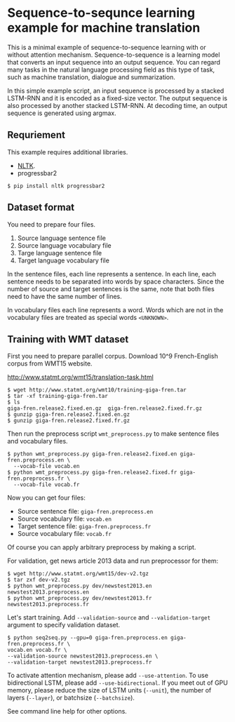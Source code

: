 # Sequence-to-sequnce learning example for machine translation

This is a minimal example of sequence-to-sequence learning with or without attention mechanism. Sequence-to-sequence is a learning model that converts an input sequence into an output sequence. You can regard many tasks in the natural language processing field as this type of task, such as machine translation, dialogue and summarization.

In this simple example script, an input sequence is processed by a stacked LSTM-RNN and it is encoded as a fixed-size vector. The output sequence is also processed by another stacked LSTM-RNN. At decoding time, an output sequence is generated using argmax.


## Requriement

This example requires additional libraries.

- [NLTK](http://www.nltk.org/).
- progressbar2

```
$ pip install nltk progressbar2
```

## Dataset format

You need to prepare four files.

1. Source language sentence file
2. Source language vocabulary file
3. Targe language sentence file
4. Target language vocabulary file

In the sentence files, each line represents a sentence. In each line, each sentence needs to be separated into words by space characters.
Since the number of source and target sentences is the same, note that both files need to have the same number of lines.

In vocabulary files each line represents a word. Words which are not in the vocabulary files are treated as special words `<UNKNOWN>`.


## Training with WMT dataset

First you need to prepare parallel corpus. Download 10^9 French-English corpus from WMT15 website.

http://www.statmt.org/wmt15/translation-task.html

```
$ wget http://www.statmt.org/wmt10/training-giga-fren.tar
$ tar -xf training-giga-fren.tar
$ ls
giga-fren.release2.fixed.en.gz  giga-fren.release2.fixed.fr.gz
$ gunzip giga-fren.release2.fixed.en.gz
$ gunzip giga-fren.release2.fixed.fr.gz
```

Then run the preprocess script `wmt_preprocess.py` to make sentence files and vocabulary files.

```
$ python wmt_preprocess.py giga-fren.release2.fixed.en giga-fren.preprocess.en \
  --vocab-file vocab.en
$ python wmt_preprocess.py giga-fren.release2.fixed.fr giga-fren.preprocess.fr \
  --vocab-file vocab.fr
```

Now you can get four files:

- Source sentence file: `giga-fren.preprocess.en`
- Source vocabulary file: `vocab.en`
- Target sentence file: `giga-fren.preprocess.fr`
- Source vocabulary file: `vocab.fr`

Of course you can apply arbitrary preprocess by making a script.

For validation, get news article 2013 data and run preprocessor for them:

```
$ wget http://www.statmt.org/wmt15/dev-v2.tgz
$ tar zxf dev-v2.tgz
$ python wmt_preprocess.py dev/newstest2013.en newstest2013.preprocess.en
$ python wmt_preprocess.py dev/newstest2013.fr newstest2013.preprocess.fr
```

Let's start training. Add `--validation-source` and `--validation-target` argument
to specify validation dataset.

```
$ python seq2seq.py --gpu=0 giga-fren.preprocess.en giga-fren.preprocess.fr \
vocab.en vocab.fr \
--validation-source newstest2013.preprocess.en \
--validation-target newstest2013.preprocess.fr
```

To activate attention mechanism, please add `--use-attention`. To use bidirectional LSTM, please add `--use-bidirectional`.
If you meet out of GPU memory, please reduce the size of LSTM units (`--unit`), the number of layers (`--layer`), or batchsize (`--batchsize`).

See command line help for other options.
